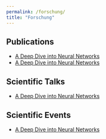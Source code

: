 ```yaml
---
permalink: /forschung/
title: "Forschung"
---
```


## Publications

- [A Deep Dive into Neural Networks](https://www.bidt.digital/forschungsprojekt/for-the-greater-good-deepfakes-in-der-strafverfolgung-fogg/)
- [A Deep Dive into Neural Networks](https://www.bidt.digital/forschungsprojekt/for-the-greater-good-deepfakes-in-der-strafverfolgung-fogg/)

## Scientific Talks

- [A Deep Dive into Neural Networks](https://www.bidt.digital/forschungsprojekt/for-the-greater-good-deepfakes-in-der-strafverfolgung-fogg/)

## Scientific Events

- [A Deep Dive into Neural Networks](https://www.bidt.digital/forschungsprojekt/for-the-greater-good-deepfakes-in-der-strafverfolgung-fogg/)
